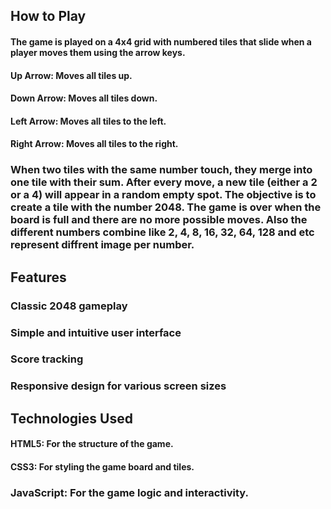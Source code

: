 ## How to Play
#### The game is played on a 4x4 grid with numbered tiles that slide when a player moves them using the arrow keys.

#### Up Arrow: Moves all tiles up.

#### Down Arrow: Moves all tiles down.

#### Left Arrow: Moves all tiles to the left.

#### Right Arrow: Moves all tiles to the right.

### When two tiles with the same number touch, they merge into one tile with their sum. After every move, a new tile (either a 2 or a 4) will appear in a random empty spot. The objective is to create a tile with the number 2048. The game is over when the board is full and there are no more possible moves. Also the different numbers combine like 2, 4, 8, 16, 32, 64, 128 and etc represent diffrent image per number.

## Features
### Classic 2048 gameplay

### Simple and intuitive user interface

### Score tracking

### Responsive design for various screen sizes

## Technologies Used

#### HTML5: For the structure of the game.

#### CSS3: For styling the game board and tiles.

### JavaScript: For the game logic and interactivity.
